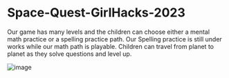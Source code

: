 # Space-Quest-GirlHacks-2023
Our game has many levels and the children can choose either a mental math practice or a spelling practice path. Our Spelling practice is still under works while our math path is playable. Children can travel from planet to planet as they solve questions and level up.

![image](https://github.com/user-attachments/assets/06612879-8eb8-42b8-bdd1-917decc136e3)
